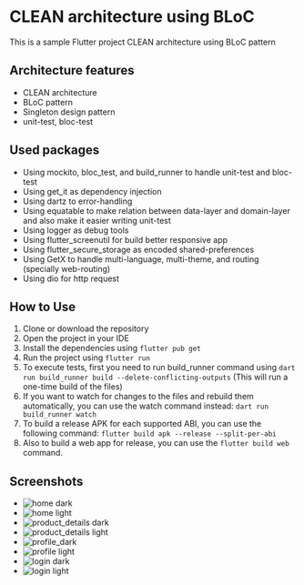 # CLEAN architecture using BLoC

This is a sample Flutter project CLEAN architecture using BLoC pattern

## Architecture features

* CLEAN architecture
* BLoC pattern
* Singleton design pattern
* unit-test, bloc-test

## Used packages

* Using mockito, bloc_test, and build_runner to handle unit-test and bloc-test
* Using get_it as dependency injection
* Using dartz to error-handling
* Using equatable to make relation between data-layer and domain-layer and also make it easier
  writing unit-test
* Using logger as debug tools
* Using flutter_screenutil for build better responsive app
* Using flutter_secure_storage as encoded shared-preferences
* Using GetX to handle multi-language, multi-theme, and routing (specially web-routing)
* Using dio for http request

## How to Use

1. Clone or download the repository
2. Open the project in your IDE
3. Install the dependencies using `flutter pub get`
4. Run the project using `flutter run`
5. To execute tests, first you need to run build_runner command
   using `dart run build_runner build --delete-conflicting-outputs` (This will run a
   one-time build of the files)
6. If you want to watch for changes to the files and rebuild them automatically, you can use the
   watch command instead: `dart run build_runner watch`
7. To build a release APK for each supported ABI, you can use the following
   command: `flutter build apk --release --split-per-abi`
8. Also to build a web app for release, you can use the `flutter build web` command.

## Screenshots

* ![home dark](https://github.com/Mohammad-Khorram/store/tree/main/screenshots/home_dark.png)
* ![home light](https://github.com/Mohammad-Khorram/store/tree/main/screenshots/home_light.png)
* ![product_details dark](https://github.com/Mohammad-Khorram/store/tree/main/screenshots/product_details_dark.png)
* ![product_details light](https://github.com/Mohammad-Khorram/store/tree/main/screenshots/product_details_light.png)
* ![profile_dark](https://github.com/Mohammad-Khorram/store/tree/main/screenshots/profile_dark.png)
* ![profile light](https://github.com/Mohammad-Khorram/store/tree/main/screenshots/profile_light.png)
* ![login dark](https://github.com/Mohammad-Khorram/store/tree/main/screenshots/login_dark.png)
* ![login light](https://github.com/Mohammad-Khorram/store/tree/main/screenshots/login_light.png)